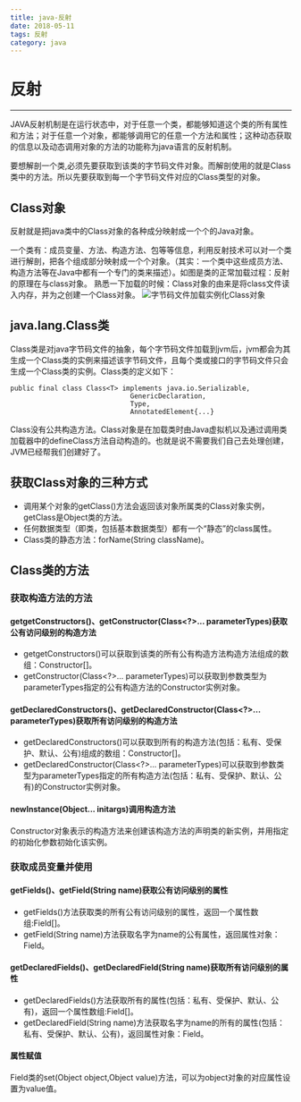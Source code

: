 ```yaml
---
title: java-反射
date: 2018-05-11
tags: 反射
category: java
---
```


# 反射
---------------
JAVA反射机制是在运行状态中，对于任意一个类，都能够知道这个类的所有属性和方法；对于任意一个对象，都能够调用它的任意一个方法和属性；这种动态获取的信息以及动态调用对象的方法的功能称为java语言的反射机制。

要想解剖一个类,必须先要获取到该类的字节码文件对象。而解剖使用的就是Class类中的方法。所以先要获取到每一个字节码文件对应的Class类型的对象。

## Class对象
反射就是把java类中的Class对象的各种成分映射成一个个的Java对象。

一个类有：成员变量、方法、构造方法、包等等信息，利用反射技术可以对一个类进行解剖，把各个组成部分映射成一个个对象。（其实：一个类中这些成员方法、构造方法等在Java中都有一个专门的类来描述）。如图是类的正常加载过程：反射的原理在与class对象。
熟悉一下加载的时候：Class对象的由来是将class文件读入内存，并为之创建一个Class对象。
![字节码文件加载实例化Class对象](/pics/ClassObject.png)

## java.lang.Class类
Class类是对java字节码文件的抽象，每个字节码文件加载到jvm后，jvm都会为其生成一个Class类的实例来描述该字节码文件，且每个类或接口的字节码文件只会生成一个Class类的实例。Class类的定义如下：

    public final class Class<T> implements java.io.Serializable,
                                  GenericDeclaration,
                                  Type,
                                  AnnotatedElement{...}
Class没有公共构造方法。Class对象是在加载类时由Java虚拟机以及通过调用类加载器中的defineClass方法自动构造的。也就是说不需要我们自己去处理创建，JVM已经帮我们创建好了。

## 获取Class对象的三种方式
+ 调用某个对象的getClass()方法会返回该对象所属类的Class对象实例，getClass是Object类的方法。
+ 任何数据类型（即类，包括基本数据类型）都有一个“静态”的class属性。
+ Class类的静态方法：forName(String className)。

## Class类的方法
### 获取构造方法的方法
#### getgetConstructors()、getConstructor(Class<?>... parameterTypes)获取公有访问级别的构造方法
+ getgetConstructors()可以获取到该类的所有公有构造方法构造方法组成的数组：Constructor[]。
+ getConstructor(Class<?>... parameterTypes)可以获取到参数类型为parameterTypes指定的公有构造方法的Constructor实例对象。

#### getDeclaredConstructors()、getDeclaredConstructor(Class<?>... parameterTypes)获取所有访问级别的构造方法
+ getDeclaredConstructors()可以获取到所有的构造方法(包括：私有、受保护、默认、公有)组成的数组：Constructor[]。
+ getDeclaredConstructor(Class<?>... parameterTypes)可以获取到参数类型为parameterTypes指定的所有构造方法(包括：私有、受保护、默认、公有)的Constructor实例对象。

#### newInstance(Object... initargs)调用构造方法
Constructor对象表示的构造方法来创建该构造方法的声明类的新实例，并用指定的初始化参数初始化该实例。


### 获取成员变量并使用
#### getFields()、getField(String name)获取公有访问级别的属性
+ getFields()方法获取类的所有公有访问级别的属性，返回一个属性数组:Field[]。
+ getField(String name)方法获取名字为name的公有属性，返回属性对象：Field。

#### getDeclaredFields()、getDeclaredField(String name)获取所有访问级别的属性
+ getDeclaredFields()方法获取所有的属性(包括：私有、受保护、默认、公有)，返回一个属性数组:Field[]。
+ getDeclaredField(String name)方法获取名字为name的所有的属性(包括：私有、受保护、默认、公有)，返回属性对象：Field。

#### 属性赋值
Field类的set(Object object,Object value)方法，可以为object对象的对应属性设置为value值。
